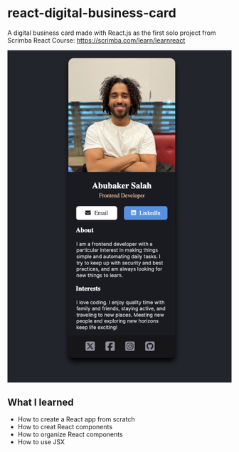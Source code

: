 # react-digital-business-card
A digital business card made with React.js as the first solo project from Scrimba React Course: https://scrimba.com/learn/learnreact

<p align="center">
  <img src="Screenshot.png">
</p>

## What I learned
- How to create a React app from scratch
- How to creat React components
- How to organize React components
- How to use JSX
